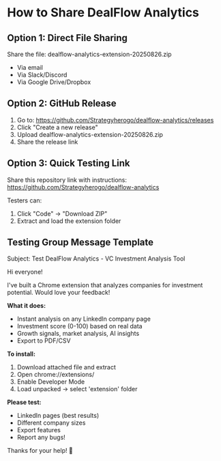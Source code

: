 # How to Share DealFlow Analytics

## Option 1: Direct File Sharing
Share the file: dealflow-analytics-extension-20250826.zip
- Via email
- Via Slack/Discord
- Via Google Drive/Dropbox

## Option 2: GitHub Release
1. Go to: https://github.com/Strategyherogo/dealflow-analytics/releases
2. Click "Create a new release"
3. Upload dealflow-analytics-extension-20250826.zip
4. Share the release link

## Option 3: Quick Testing Link
Share this repository link with instructions:
https://github.com/Strategyherogo/dealflow-analytics

Testers can:
1. Click "Code" → "Download ZIP"
2. Extract and load the extension folder

## Testing Group Message Template

Subject: Test DealFlow Analytics - VC Investment Analysis Tool

Hi everyone!

I've built a Chrome extension that analyzes companies for investment potential. Would love your feedback!

**What it does:**
- Instant analysis on any LinkedIn company page
- Investment score (0-100) based on real data
- Growth signals, market analysis, AI insights
- Export to PDF/CSV

**To install:**
1. Download attached file and extract
2. Open chrome://extensions/
3. Enable Developer Mode
4. Load unpacked → select 'extension' folder

**Please test:**
- LinkedIn pages (best results)
- Different company sizes
- Export features
- Report any bugs!

Thanks for your help! 🙏

